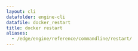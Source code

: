 ```yaml
---
layout: cli
datafolder: engine-cli
datafile: docker_restart
title: docker restart
aliases:
  - /edge/engine/reference/commandline/restart/
---
```

<!--
This page is automatically generated from Docker's source code. If you want to
suggest a change to the text that appears here, open a ticket or pull request
in the source repository on GitHub:

https://github.com/docker/cli
-->
